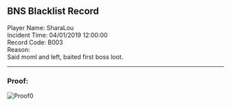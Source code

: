 ## BNS Blacklist Record
Player Name: SharaLou    
Incident Time: 04/01/2019 12:00:00    
Record Code: B003     
Reason:  
Said moml and left, baited first boss loot.  

----
### Proof:
![Proof0](https://cdn.discordapp.com/attachments/491754764204376084/562360239777644554/unknown.png "Proof0")  
  

